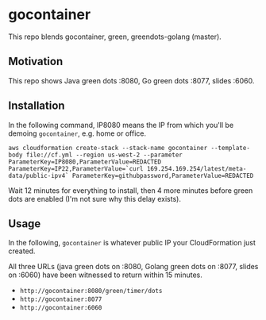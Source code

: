 # gocontainer
This repo blends gocontainer, green, greendots-golang (master).
## Motivation
This repo shows Java green dots :8080, Go green dots :8077, slides :6060.

## Installation

In the following command, IP8080 means the IP from which you'll be demoing `gocontainer`, e.g. home or office. 
```
aws cloudformation create-stack --stack-name gocontainer --template-body file://cf.yml --region us-west-2 --parameter ParameterKey=IP8080,ParameterValue=REDACTED ParameterKey=IP22,ParameterValue=`curl 169.254.169.254/latest/meta-data/public-ipv4` ParameterKey=githubpassword,ParameterValue=REDACTED
```

Wait 12 minutes for everything to install, then 4 more minutes before green dots are enabled (I'm not sure why this delay exists).

## Usage
In the following, `gocontainer` is whatever public IP your CloudFormation just created.

All three URLs (java green dots on :8080, Golang green dots on :8077, slides on :6060) have been witnessed to return within 15 minutes.
* `http://gocontainer:8080/green/timer/dots`
* `http://gocontainer:8077`
* `http://gocontainer:6060`

